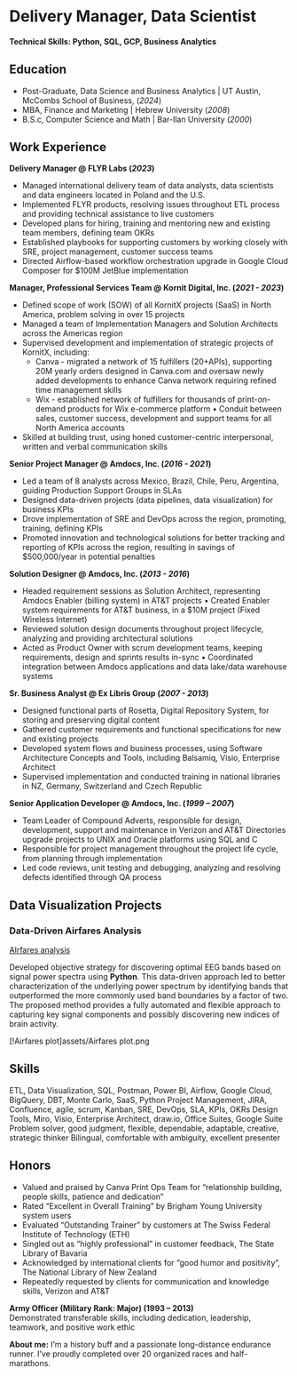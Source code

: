# Delivery Manager, Data Scientist

#### Technical Skills: Python, SQL, GCP, Business Analytics

## Education
- Post-Graduate, Data Science and Business Analytics | UT Austin, McCombs School of Business,  (_2024_)								       		
- MBA, Finance and Marketing	| Hebrew University  (_2008_)	 			        		
- B.S.c, Computer Science and Math | Bar-Ilan University (_2000_)

## Work Experience
**Delivery Manager @ FLYR Labs (_2023_)**
- Managed international delivery team of data analysts, data scientists and data engineers located in Poland and the U.S.
- Implemented FLYR products, resolving issues throughout ETL process and providing technical assistance to live customers
- Developed plans for hiring, training and mentoring new and existing team members, defining team OKRs
- Established playbooks for supporting customers by working closely with SRE, project management, customer success teams
- Directed Airflow-based workflow orchestration upgrade in Google Cloud Composer for $100M JetBlue implementation

**Manager, Professional Services Team @ Kornit Digital, Inc. (_2021 - 2023_)**
- Defined scope of work (SOW) of all KornitX projects (SaaS) in North America, problem solving in over 15 projects
- Managed a team of Implementation Managers and Solution Architects across the Americas region
- Supervised development and implementation of strategic projects of KornitX, including:
  - Canva - migrated a network of 15 fulfillers (20+APIs), supporting 20M yearly orders designed in Canva.com and oversaw newly added developments to enhance Canva network requiring refined time management skills
  - Wix - established network of fulfillers for thousands of print-on-demand products for Wix e-commerce platform • Conduit between sales, customer success, development and support teams for all North America accounts
- Skilled at building trust, using honed customer-centric interpersonal, written and verbal communication skills

**Senior Project Manager @ Amdocs, Inc. (_2016 - 2021_)**
- Led a team of 8 analysts across Mexico, Brazil, Chile, Peru, Argentina, guiding Production Support Groups in SLAs
- Designed data-driven projects (data pipelines, data visualization) for business KPIs
- Drove implementation of SRE and DevOps across the region, promoting, training, defining KPIs
- Promoted innovation and technological solutions for better tracking and reporting of KPIs across the region, resulting in savings of $500,000/year in potential penalties

**Solution Designer @ Amdocs, Inc. (_2013 - 2016_)**
- Headed requirement sessions as Solution Architect, representing Amdocs Enabler (billing system) in AT&T projects • Created Enabler system requirements for AT&T business, in a $10M project (Fixed Wireless Internet)
- Reviewed solution design documents throughout project lifecycle, analyzing and providing architectural solutions
- Acted as Product Owner with scrum development teams, keeping requirements, design and sprints results in-sync • Coordinated integration between Amdocs applications and data lake/data warehouse systems

**Sr. Business Analyst @ Ex Libris Group (_2007 - 2013_)**
- Designed functional parts of Rosetta, Digital Repository System, for storing and preserving digital content
- Gathered customer requirements and functional specifications for new and existing projects
- Developed system flows and business processes, using Software Architecture Concepts and Tools, including Balsamiq, Visio, Enterprise Architect
- Supervised implementation and conducted training in national libraries in NZ, Germany, Switzerland and Czech Republic

**Senior Application Developer @ Amdocs, Inc. (_1999 – 2007_)**
- Team Leader of Compound Adverts, responsible for design, development, support and maintenance in Verizon and AT&T Directories upgrade projects to UNIX and Oracle platforms using SQL and C
- Responsible for project management throughout the project life cycle, from planning through implementation
- Led code reviews, unit testing and debugging, analyzing and resolving defects identified through QA process

## Data Visualization Projects
### Data-Driven Airfares Analysis
[AIrfares analysis](https://yair-brama-airfares.onrender.com/)

Developed objective strategy for discovering optimal EEG bands based on signal power spectra using **Python**. This data-driven approach led to better characterization of the underlying power spectrum by identifying bands that outperformed the more commonly used band boundaries by a factor of two. The proposed method provides a fully automated and flexible approach to capturing key signal components and possibly discovering new indices of brain activity.

[!Airfares plot]assets/Airfares plot.png


## Skills
ETL, Data Visualization, SQL, Postman, Power BI, Airflow, Google Cloud, BigQuery, DBT, Monte Carlo, SaaS, Python Project Management, JIRA, Confluence, agile, scrum, Kanban, SRE, DevOps, SLA, KPIs, OKRs
Design Tools, Miro, Visio, Enterprise Architect, draw.io, Office Suites, Google Suite
Problem solver, good judgment, flexible, dependable, adaptable, creative, strategic thinker
Bilingual, comfortable with ambiguity, excellent presenter


## Honors
- Valued and praised by Canva Print Ops Team for “relationship building, people skills, patience and dedication”
- Rated “Excellent in Overall Training” by Brigham Young University system users
- Evaluated “Outstanding Trainer” by customers at The Swiss Federal Institute of Technology (ETH)
- Singled out as “highly professional” in customer feedback, The State Library of Bavaria
- Acknowledged by international clients for “good humor and positivity”, The National Library of New Zealand
- Repeatedly requested by clients for communication and knowledge skills, Verizon and AT&T

**Army Officer (Military Rank: Major) (1993 – 2013)**  
Demonstrated transferable skills, including dedication, leadership, teamwork, and positive work ethic

**About me:**
I’m a history buff and a passionate long-distance endurance runner. I’ve proudly completed over 20 organized races and half-marathons.
